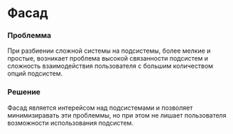 # Фасад
### Проблемма
  При разбиении сложной системы на подсистемы, более мелкие и простые, возникает проблема высокой связанности подсистем и сложность взаимодействия пользователя с большим количеством опций подсистем.
### Решение
Фасад является интерейсом над подсистемами и позволяет минимизиравать эти проблеммы, но при этом не лишает пользователя возможности использования подсистем.
